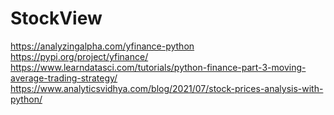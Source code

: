 # StockView
https://analyzingalpha.com/yfinance-python
https://pypi.org/project/yfinance/
https://www.learndatasci.com/tutorials/python-finance-part-3-moving-average-trading-strategy/ 
https://www.analyticsvidhya.com/blog/2021/07/stock-prices-analysis-with-python/